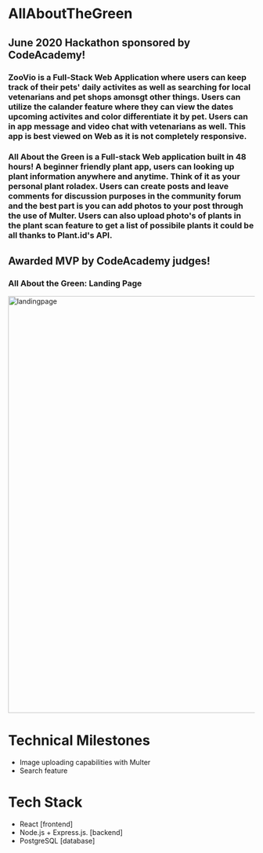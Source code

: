 # AllAboutTheGreen

## June 2020 Hackathon sponsored by CodeAcademy!

### ZooVio is a Full-Stack Web Application where users can keep track of their pets' daily activites as well as searching for local vetenarians and pet shops amonsgt other things. Users can utilize the calander feature where they can view the dates upcoming activites and color differentiate it by pet. Users can in app message and video chat with vetenarians as well. This app is best viewed on Web as it is not completely responsive.

### All About the Green is a Full-stack Web application built in 48 hours! A beginner friendly plant app, users can looking up plant information anywhere and anytime. Think of it as your personal plant roladex. Users can create posts and leave comments for discussion purposes in the community forum and the best part is you can add photos to your post through the use of Multer. Users can also upload photo's of plants in the plant scan feature to get a list of possibile plants it could be all thanks to Plant.id's API.

## Awarded MVP by CodeAcademy judges!
                        
 ### All About the Green: Landing Page
<img width="850" alt="landingpage" src="https://user-images.githubusercontent.com/55670281/107035326-06112e80-6786-11eb-8976-ef9a5f0618df.gif">

# Technical Milestones
- Image uploading capabilities with Multer 
- Search feature 

# Tech Stack
- React [frontend]
- Node.js + Express.js. [backend] 
- PostgreSQL [database]
                        
                
